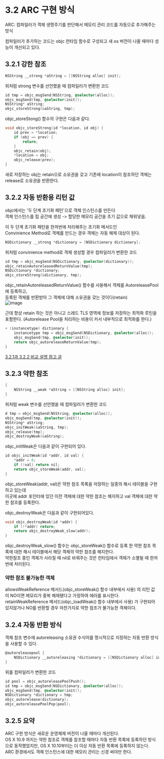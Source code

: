 # 3.2 ARC 구현 방식

ARC: 컴파일러가 객체 생명주기를 판단해서 메모리 관리 코드를 자동으로 추가해주는 방식

컴파일러가 추가하는 코드는 objc 런타임 함수로 구성되고 새 os 버전이 나올 때마다 성능이 개선되고 있다.

## 3.2.1 강한 참조

```objectivec
NSString __strong *aString = [[NSString alloc] init]; 
```

위처럼 strong 변수를 선언했을 때 컴파일러가 변환한 코드

```objectivec
id tmp = objc_msgSend(NSString, @selector(alloc)); 
objc_msgSend(tmp, @selector(init));
NSString* aString;
objc_storeStrong(&aString, tmp); 
```

objc_storeStong() 함수의 구현은 다음과 같다.

```objectivec
void objc_storeStrong(id *location, id obj) { 
	id prev = *location; 
	if (obj == prev) { 
		return; 
	} 
	objc_retain(obj); 
	*location = obj; 
	objc_release(prev); 
} 
```

새로 저장하는 obj는 retain으로 소유권을 갖고 기존에 location이 참조하던 객체는 release로 소유권을 반환한다.

 
  
## 3.2.2 자동 반환용 리턴 값

objc에서는 '두 단계 초기화 패턴'으로 객체 인스턴스를 만든다  
객체 인스턴스를 힙 공간에 생성 -> 할당한 메모리 공간을 초기 값으로 채워넣음.

이 두 단계 초기화 패턴을 한꺼번에 처리해주는 초기화 메서드인   
Convinience Method로 객체를 만드는 경우 객체는 자동 해제 대상이 된다.

```objectivec
NSDictionary __strong *dictionary = [NSDictionary dictionary]; 
```
  
위처럼 convinience method로 객체 생성할 경우 컴파일러가 변환한 코드

```objectivec
id tmp = objc_msgSend(NSDictionary, @selector(dictionary)); 
objc_retainAutoreleasedReturnValue(tmp); 
NSDictionary *dictionary; 
objc_storeStrong(&dictionary, tmp); 
```

objc_retainAutoreleasedReturnValue() 함수를 사용해서 객체를 AutoreleasePool에 등록하고,   
등록된 객체를 반환받아 그 객체에 대해 소유권을 갖는 것이다(retain)   
![image](https://user-images.githubusercontent.com/80673932/125595087-d94addaf-dbd0-4530-a0a1-851503108887.png)

근데 항상 retain 하는 것은 아니고 스레드 TLS 영역에 정보를 저장하는 최적화 루틴을 포함한다. 
(Autorelease Pool을 처리하는 비용이 커서 내부적으로 최적화를 한다.)

```objectivec
+ (instancetype) dictionary { 
	instancetype tmp = objc_msgSend(NSDictionary, @selector(alloc)); 
	objc_msgSend(tmp, @selector(init));	
	return objc_autoreleaseReturnValue(tmp); 
} 
```
  
  
[3.2.1과 3.2.2 비교 설명 참고 글](https://www.clien.net/service/board/cm_app/1254304)
  
  
## 3.2.3 약한 참조

```objectivec
{
	NSString __weak *aString = [[NSString alloc] init]; 
}
```

위처럼 weak 변수를 선언했을 때 컴파일러가 변환한 코드

```objectivec
d tmp = objc_msgSend(NSString, @selector(alloc)); 
objc_msgSend(tmp, @selector(init));
NSString* aString;
objc_initWeak(&aString, tmp); 
objc_release(tmp);
objc_destroyWeak(&aString); 
```

objc_initWeak은 다음과 같이 구현되어 있다.

```objectivec
id objc_initWeak(id *addr, id val) { 
	*addr = 0;	
	if (!val) return nil;	
	return objc_storeWeak(addr, val); 
}
```

objc_storeWeak(addr, val)은 약한 참조 목록을 저장하는 일종의 해시 테이블을 구현하고 있는데  
이곳에 addr 포인터에 있던 이전 객체에 대한 약한 참조는 해지하고 val 객체에 대한 약한 참조를 등록한다.  
  
objc_destroyWeak은 다음과 같이 구현되어있다. 

```objectivec
void objc_destroyWeak(id *addr) { 
	if (!*addr) return; 
	return objc_destroyWeak_slow(addr); 
}
```
 
objc_destroyWeak_slow() 함수는 objc_storeWeak() 함수로 등록 한 약한 참조 목록에 대한 해시 테이블에서 해당 객체의 약한 참조를 해지한다.  
약한참조 중인 객체가 사라질 때 nil로 바꿔주는 것은 런타임에서 객체가 소멸될 때 한꺼번에 처리된다. 
 
### 약한 참조 불가능한 객체

allowsWeakReference 메서드(objc_storeWeak() 함수 내부에서 사용) 의 리턴 값이 NO이면 메모리가 중복 해제됐다고 가정하여 에러를 표시한다.   
retainWeakReference 메서드(objc_loadWeak() 함수 내부에서 사용) 가 구현되어 있지않거나 NO를 반환할 경우 마찬가지로 약한 참조가 불가능한 객체이다.

## 3.2.4 자동 반환 방식 
객체 참조 변수에 autoreleasing 소유권 수식어를 명시적으로 지정하는 자동 반환 방식을 사용할 수 있다.
```objectivec
@autoreleasepool {
	NSDictionary __autoreleasing *dictionary = [[NSDictionary alloc] init];
}
```
위를 컴파일러가 변환한 코드

```objectivec
id pool = objc_autoreleasePoolPush();
id tmp = objc_msgSend(NSDictionary, @selector(alloc)); 
objc_msgSend(tmp, @selector(init));
NSDictionary *dictionary = tmp; 
objc_autorelease(dictionary); 
objc_autoreleasePoolPop(pool);
```

## 3.2.5 요약
ARC 구현 방식은 새로운 운영체제 버전이 나올 때마다 개선된다.   
OS X 10.9 까지는 약한 참조로 객체를 참조할 때마다 자동 반환 목록에 등록하던 방식으로 동작했었지만, OS X 10.10부터는 더 이상 자동 반환 목록에 등록하지 않는다.   
ARC 환경에서도 객체 인스턴스에 대한 메모리 관리는 신경 써야만 한다. 




